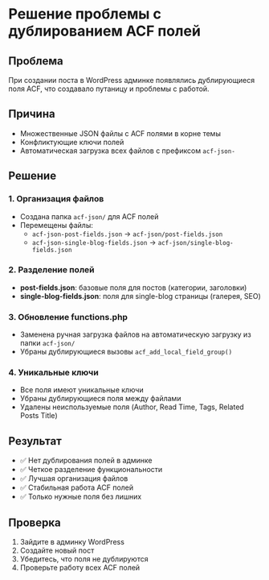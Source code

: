 # Решение проблемы с дублированием ACF полей

## Проблема

При создании поста в WordPress админке появлялись дублирующиеся поля ACF, что создавало путаницу и проблемы с работой.

## Причина

- Множественные JSON файлы с ACF полями в корне темы
- Конфликтующие ключи полей
- Автоматическая загрузка всех файлов с префиксом `acf-json-`

## Решение

### 1. Организация файлов

- Создана папка `acf-json/` для ACF полей
- Перемещены файлы:
  - `acf-json-post-fields.json` → `acf-json/post-fields.json`
  - `acf-json-single-blog-fields.json` → `acf-json/single-blog-fields.json`

### 2. Разделение полей

- **post-fields.json**: базовые поля для постов (категории, заголовки)
- **single-blog-fields.json**: поля для single-blog страницы (галерея, SEO)

### 3. Обновление functions.php

- Заменена ручная загрузка файлов на автоматическую загрузку из папки `acf-json/`
- Убраны дублирующиеся вызовы `acf_add_local_field_group()`

### 4. Уникальные ключи

- Все поля имеют уникальные ключи
- Убраны дублирующиеся поля между файлами
- Удалены неиспользуемые поля (Author, Read Time, Tags, Related Posts Title)

## Результат

- ✅ Нет дублирования полей в админке
- ✅ Четкое разделение функциональности
- ✅ Лучшая организация файлов
- ✅ Стабильная работа ACF полей
- ✅ Только нужные поля без лишних

## Проверка

1. Зайдите в админку WordPress
2. Создайте новый пост
3. Убедитесь, что поля не дублируются
4. Проверьте работу всех ACF полей
